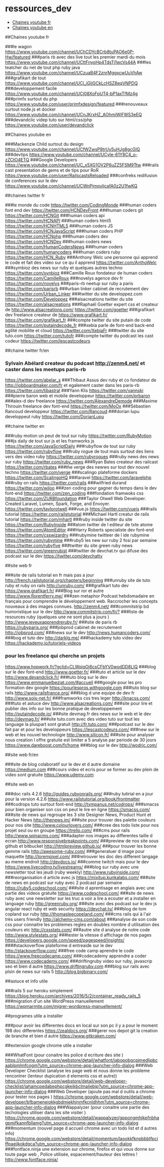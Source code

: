 # ressources_dev
* [Chaines youtube fr](#chaines-youtube-fr)
* [Chaines youtube en](#chaines-youtube-en)

##Chaines youtube fr

###le wagon 
<https://www.youtube.com/channel/UChCDYcBCrb8tuPAO6e0P-Hw/featured>
###paris rb avec des live tout les premier mardi du mois 
<https://www.youtube.com/channel/UCttFnyoHp4TdsTj1wcVs44A>
###les teatcher du net de tout php ruby java 
<https://www.youtube.com/channel/UCzuaB4F2znrMggxcwUuVhAw>
###grafikart de tout 
<https://www.youtube.com/channel/UCj_iGliGCkLcHSZ8eqVNPDQ>
###developpement facile 
<https://www.youtube.com/channel/UCj08XoFpUT4-bP1axTfMz4g>
###primfx surtout du php 
<https://www.youtube.com/user/primfxdesign/featured>
###renouveaux surtout node.js et docker
<https://www.youtube.com/channel/UCnJKrxHZ_AOhmiWjFWS3eEQ>
###devandclic videp tuto sur html/css/php
<https://www.youtube.com/user/devandclick>

##Chaines youtube en

###Mackenzie Child surtout du design 
<https://www.youtube.com/channel/UCfWZwsP8trUy5uHJg8gcGIQ>
###devtips 
<https://www.youtube.com/channel/UCyIe-61Y8C4_o-zZCtO4ETQ>
###Google Developers 
<https://www.youtube.com/channel/UC_x5XG1OV2P6uZZ5FSM9Ttw>
###rails cast presentation de gems et de tips pour RoR
<https://www.youtube.com/user/RailscastsReloaded>
###confreks redifusion de conferences sur le dev
<https://www.youtube.com/channel/UCWnPjmqvljcafA0z2U1fwKQ>

##chaines twitter fr

###le monde du code 
<https://twitter.com/CodingMonde>
###human coders font end dev
<https://twitter.com/HCNDevFront>
###human coders git
<https://twitter.com/HCNGit>
###human coders api
<https://twitter.com/HCNAPI>
###human coders html5
<https://twitter.com/HCNHTML5>
###human coders JS
<https://twitter.com/HCNJavaScript>
###human coders PHP
<https://twitter.com/HCNphp>
###human coders dev
<https://twitter.com/HCNDev>
###human coders news
<https://twitter.com/HumanCodersNews>
###human coders 
<https://twitter.com/humancoders>
###human coders ruby
<https://twitter.com/HCN_Ruby>
###Anthony Welc une personne qui apprend le code et fait des video sur ce qu il apprend
<https://twitter.com/AnthoWelc>
###symbioz des news sur ruby et quelques autres techno
<https://twitter.com/synbioz>
###Camille Roux fondateur de human coders
<https://twitter.com/CamilleRoux>
###novelys agence dev fr
<https://twitter.com/novelys>
###paris-rb neetup sur ruby a paris
<https://twitter.com/parisrb>
###urban linker cabinet de recrutement dev
<https://twitter.com/Urban_Linker>
###twitter du site developpez.com
<https://twitter.com/Developpez>
###alsacreations twitter du site 
<https://twitter.com/alsacreations>
###Raphaël Goetter expert css et createur de <http://www.alsacreations.com/>
<https://twitter.com/goetter>
###grafikart dev freelance createur de <https://www.grafikart.fr/>
<https://twitter.com/grafikart_fr>
###compte twitter du site putain de code
<https://twitter.com/putaindecode_fr>
###xebia parle de font-end back-end agilité mobilite et cloud
<https://twitter.com/XebiaFr>
###twitter du site tuto.com
<https://twitter.com/tutofr>
###compte twitter du podcast les cast codeur 
<https://twitter.com/lescastcodeurs>

##chaine twitter fr/en

### Sylvain Abélard createur du podcast <http://zenm4.net/> et caster dans les meetups paris-rb
<https://twitter.com/abelar_s>
###Thibaut Assus dev ruby et co fondateur de <http://jobboardmaker.com/fr> et egalement caster dans les paris-rb
<https://twitter.com/tibastral>
###Yann Klis
<https://twitter.com/yannski>
###pierre baron web et mobile developpeur
<https://twitter.com/prbaron>
###alex-d dev freelance
<https://twitter.com/AlexandreDemode>
###Maxime Thirouin freelance dev font-end
<https://twitter.com/MoOx>
###Sébastien Rancoud developpeur
<https://twitter.com/Rancoud>
###dorian lupu developpeut ruby
<https://twitter.com/DorianLupu>

##chaine twitter en

###ruby motion un peut de tout sur ruby
<https://twitter.com/RubyMotion>
###js daily de tout sur js et les framworks js
<https://twitter.com/JavaScriptDaily>
###rubyflow  de tout sur ruby
<https://twitter.com/rubyflow>
###ruby rogue de tout mais surtout des liens vers des video ruby 
<https://twitter.com/rubyrogues>
###ruby news des news sur ruby
<https://twitter.com/ruby_news>
###Ryan Bates createur des railcast
<https://twitter.com/rbates>
###the verge des newws sur tout dev nouvel techno 
<https://twitter.com/verge>
###scalingo plateforme dockers
<https://twitter.com/ScalingoHQ>
###laravel
<https://twitter.com/laravelphp>
###ruby on rails
<https://twitter.com/rails>
###wilfried durand
<https://twitter.com/wiloo>
###zen coding pour gagner du temps dans le dev font-end
<https://twitter.com/zen_coding>
###fondation framwoks css 
<https://twitter.com/ZURBfoundation>
###Taylor Otwell Web Developer. Created Laravel, Lumen, Spark, Forge, and Envoyer.
<https://twitter.com/taylorotwell>
###vue.js
<https://twitter.com/vuejs>
###rails tutorial
<https://twitter.com/railstutorial>
###Michael Hartl creatur de rails tutorial
<https://twitter.com/mhartl>
###ruby inside twitter du site 
<https://twitter.com/RubyInside>
###atom twitter de l editeur de txte atome
<https://twitter.com/AtomEditor>
###Harry Roberts specialiste dev font-end
<https://twitter.com/csswizardry>
###rubymine twitteer de l ide rubymine
<https://twitter.com/rubymine>
###ruby5 les new sur ruby 2 fosi par semaine 
<https://twitter.com/rubyfive>
###twitter du site green ruby news
<https://twitter.com/greenrubist>
###twitter de devchat.tv qui difuse des podcast sur le dev
<https://twitter.com/devchattv>

##site web fr

###site de rails tutorial en fr mais pas a jour 
<http://french.railstutorial.org/chapters/beginning>
###unruby site de tuto ruby et ruby on rails
<http://unruby.com/>
###grafikart tuto dev 
<https://www.grafikart.fr/>
###Blog sur ror et autre 
<https://www.florentferry.me/>
###zen metaphor Podcast hebdomadaire en français pour comprendre le développement web. Raccrocher les concepts nouveaux à des images connues.
<http://zenm4.net/>
###commitstrip bd humoristique sur le dev
<http://www.commitstrip.com/fr/?>
###liste de resources ruby (quelques une ne sont plus a jours )
<http://www.jeveuxapprendreruby.fr/>
###site de paris rb
<https://rubyparis.org/>
###jobprod cabinet de recrutement
<http://jobprod.com/>
###news sur le dev
<http://news.humancoders.com/>
###bog et tuto dev
<http://darklg.me/>
###hackademy tuto video dev
<https://hackademy.io/tutoriels-videos>
### pour les freelance qui cherche un projets
<https://www.hopwork.fr/?gclid=CLWqiqOj6csCFbYV0wodDD8LIQ>
###blog sur le dev font-end
<http://www.goetter.fr/>
###tuto et article sur le dev
<http://www.devandclick.fr/>
###tuto blog sur le dev
<https://www.emmanuelbeziat.com/#accueil>
###google pour les pro formation dev google
<https://pourlespros.withgoogle.com>
###tuto blog sur rails
<http://www.railsfrance.org/>
###blog d une equipe de dev fr
<http://www.sois-net.fr/>
###framworks css tres leger
<http://knacss.com/>
###tuto et astuce dev
<http://www.alsacreations.com/>
###site pour lire et publier des info sur les bonne pratique de developpement 
<http://putaindecode.io/>
###site devmag.fr des news sur le web et le dev
<http://devmag.fr/>
###site tuto.com avec des video tuto sur tout les language la pluspart sont gratuit
<http://fr.tuto.com/>
###podcast sur le dev fait par et pour les developpeurs
<https://lescastcodeurs.com/>
###new sur le web et les nouvel technologie
<http://www.silicon.fr/>
###site pour analyser nous creation l offre gratuite est limiter a 5 analyse par periode de 30 jours
<https://www.dareboost.com/fr/home>
###blog sur le dev 
<http://wodric.com/>

##site web fr/en

###site de blog colaboratif sur le dev et d autre domaine
<https://medium.com>
###cours video et ecris pour se former au dev plein de video sont gratuite
<https://www.udemy.com>

##site web en

###doc rails 4.2.6
<http://guides.rubyonrails.org/>
###ruby tutirial en a jour pour la version 4.2.6
<https://www.railstutorial.org/book/frontmatter>
###codrops tuto surtout font-end
<http://tympanus.net/codrops/>
###smacss pour bien organiser son css on peut le lire en ligne
<https://smacss.com/>
###site de news qui regroupe les 3 site Designer News, Product Hunt et Hacker News
<http://thenews.im/>
###site pour trouver des palette couleurs pour nos site 
<http://www.colourlovers.com/>
###cree des todo liste pour nos projet seul ou en groupe 
<https://trello.com/>
###cms pour rails
<http://www.spinacms.com/>
###adapter nos images au differentes taille d ecran
<http://www.responsivebreakpoints.com/>
###preview de nos site sous github et bitbucket
<http://htmlpreview.github.io/>
###pour trouver les bonne gemme rails
<http://awesome-ruby.com/>
###generatuer d image pour maquette
<http://lorempixel.com/>
###retrouver les doc des different langage au meme endroit
<http://devdocs.io/>
###comme twitch mais pour le dev
<https://www.livecoding.tv/livestreams/>
###blog sur ruby avec une newsletter tout les jeudi (ruby weekly)
<http://www.rubyinside.com/>
###reorganisation d article avec js
<https://mixitup.kunkalabs.com/>
###site de news en podcast sur ruby avec 2 podcast par semaine 
<https://ruby5.codeschool.com/>
###site d aprentisage en anglais avec une partie des videos gratuite 
<https://www.codeschool.com/>
###site de news ruby avec une newsletter sur les truc a voir a lire a ecouter et a installer en language ruby
<http://greenruby.org/>
###site avec des podcast sur le dev js angular react ruby et web security
<https://devchat.tv/>
###blog de tom copland sur ruby
<http://thomasleecopeland.com/>
###cms rails qui à l'air très users friendly 
<http://alchemy-cms.com/about>
###analyse de son code css pour connaitre les problemes regles en doubles nombre d utilisation des couleurs etc
<http://cssstats.com/>
###autre site d analyse de notre code 
<http://www.stylestats.org/>
###tester la vitesse d affichage de nos pages
<https://developers.google.com/speed/pagespeed/insights/>
####stackoverflow plateforme d entreaide sur le dev
<http://stackoverflow.com/>
###free code camp aprendre le code 
<https://www.freecodecamp.com/>
###codecademy apprendre a coder
<https://www.codecademy.com/>
###driftingruby video sur ruby, javascrip seo et bien d autre
<https://www.driftingruby.com>
###blog sur rails avec plsin de news sur rails 5
<http://blog.bigbinary.com/>

##astuce et info utile 

###rails 5 sur heroku simplement 
<https://blog.heroku.com/archives/2016/5/2/container_ready_rails_5>
###migration d'un site WordPress manuellement
<https://wpmarmite.com/migrer-wordpress-manuellement/>

##programes utile a installer

###pour avoir les differentes docs en local sur son pc il y a pour le moment 198 doc differentes
<https://zealdocs.org/>
###gerer nos depot git la creation de branche et bien d autre
<https://www.gitkraken.com/>

##extension google chrome utile a installer

###WhatFont (pour conaitre les police d ecriture des site )
<https://chrome.google.com/webstore/detail/whatfont/jabopobgcpjmedljpbcaablpmlmfcogm?utm_source=chrome-app-launcher-info-dialog>
###Web Developer Checklist (analyse les page web et nous donne les probleme rencontrer (lenteur dupication d elements css et autre))
<https://chrome.google.com/webstore/detail/web-developer-checklist/iahamcpedabephpcgkeikbclmaljebjp?utm_source=chrome-app-launcher-info-dialog>
###Web Developer (ajoute pas mal d outils a chrome pour tester nos pages )
<https://chrome.google.com/webstore/detail/web-developer/bfbameneiokkgbdmiekhjnmfkcnldhhm?utm_source=chrome-app-launcher-info-dialog>
###Wappalyzer (pour conaitre une partie des techologies utiliser dans les site visiter )
<https://chrome.google.com/webstore/detail/wappalyzer/gppongmhjkpfnbhagpmjfkannfbllamg?utm_source=chrome-app-launcher-info-dialog>
###momentum (nouvel page d accueil chrome avec un todo list et d autres info)
<https://chrome.google.com/webstore/detail/momentum/laookkfknpbbblfpciffpaejjkokdgca?utm_source=chrome-app-launcher-info-dialog>
###fontface.ninja une extension sur chrome, firefox et qui vous donne sur toute page web , Police utilisée, espacement/hauteur des lettres !
<http://www.fontface.ninja/>